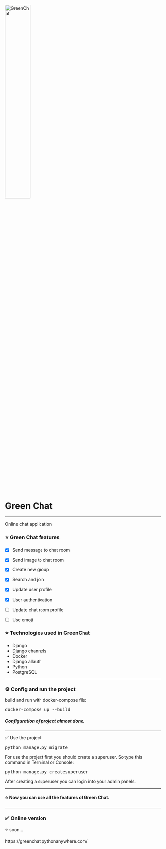 <img src="https://github.com/MohammadOshkooh/chat-application/blob/master/static/img/47820_15_chat_green_icon.png?raw=true" alt="GreenChat" width="40%">


<h1>Green Chat</h1>

  <hr>

<p>
Online chat application <br>
</p>

<h3>
⭐️ Green Chat features 
</h3>


- [X] Send message to chat room
- [X] Send image to chat room
- [X] Create new group
- [X] Search and join
- [X] Update user profile
- [X] User authentication
- [ ] Update chat room profile
- [ ] Use emoji


<h3> 
⭐  Technologies used in GreenChat
</h3>

<ul>
  <li>Django</li>
  <li>Django channels</li>
  <li>Docker</li>
  <li>Django allauth</li>
  <li>Python</li>
  <li>PostgreSQL</li>

</ul>

<hr>

<h3>
⚙️ Config and run the project
</h3>

<p>
build and run with docker-compose file:
</p>
<pre>
docker-compose up --build
</pre>
<p>

<h5>
Configuration of project almost done.
</h5>

<hr>

✅ Use the project
</h3>

<pre>
python manage.py migrate
</pre>


<p>
For use the project first you should create a superuser. So type this command in Terminal or Console:
</p>
<pre>
python manage.py createsuperuser
</pre>
<p>
After creating a superuser you can login into your admin panels.
</p>

<hr>
<h4>
⭐️ Now you can use all the features of Green Chat.
</h4>

<hr/>
<h3>
✅ Online version
</h3>
<p>⭐️ soon...</p>
https://greenchat.pythonanywhere.com/

